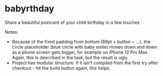 # babyrthday
Share a beautiful postcard of your child birthday in a few touches

Notes:
- Because of the fixed padding from bottom (88pt + button + ...), the circle placeholder (blue circle with baby smile) moves down and down as a phone screen gets bigger, for example on iPhone 12 Pro Max. Again, this is described in the task, but the result is ugly.
- Project has modular structure. If it isn't compiled from the first try after checkout - hit the build button again, this helps.
